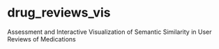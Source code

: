 # drug_reviews_vis
Assessment and Interactive Visualization of Semantic Similarity in User Reviews of Medications
